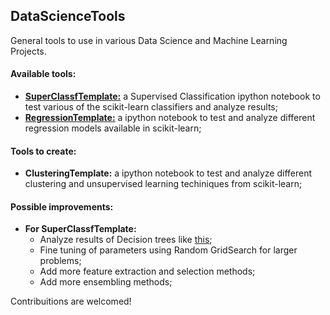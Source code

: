 ## DataScienceTools
General tools to use in various Data Science and Machine Learning Projects.

#### Available tools:
- **[SuperClassfTemplate:](https://github.com/Joao-M-Almeida/DataScienceTools/blob/master/SupervisedClassificationTemplate.ipynb)** a Supervised Classification ipython notebook to test various of the scikit-learn classifiers and analyze results;
- **[RegressionTemplate:](RegressionTemplate.ipynb)** a ipython notebook to test and analyze different regression models available in scikit-learn;


#### Tools to create:
- **ClusteringTemplate:** a ipython notebook to test and analyze different clustering and unsupervised learning techiniques from scikit-learn;

#### Possible improvements:
- **For SuperClassfTemplate:**
  - Analyze results of Decision trees like [this](http://scikit-learn.org/stable/modules/tree.html#classification);  
  - Fine tuning of parameters using Random GridSearch for larger problems;
  - Add more feature extraction and selection methods;
  - Add more ensembling methods;

Contribuitions are welcomed!
